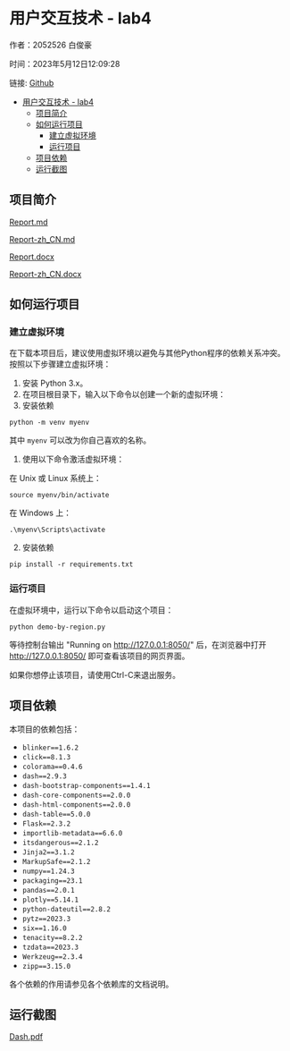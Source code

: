 # 用户交互技术 - lab4

作者：2052526 白俊豪

时间：2023年5月12日12:09:28

链接: [Github](https://github.com/Rupert-WLLP-Bai/lab4-data-visualization)

- [用户交互技术 - lab4](#用户交互技术---lab4)
  - [项目简介](#项目简介)
  - [如何运行项目](#如何运行项目)
    - [建立虚拟环境](#建立虚拟环境)
    - [运行项目](#运行项目)
  - [项目依赖](#项目依赖)
  - [运行截图](#运行截图)


## 项目简介

[Report.md](./docs/Report.md)

[Report-zh_CN.md](./docs/Report-zh_CN.md)

[Report.docx](./docs/Report.docx)

[Report-zh_CN.docx](./docs/Report-zh_CN.docx)

## 如何运行项目

### 建立虚拟环境

在下载本项目后，建议使用虚拟环境以避免与其他Python程序的依赖关系冲突。按照以下步骤建立虚拟环境：

1. 安装 Python 3.x。
2. 在项目根目录下，输入以下命令以创建一个新的虚拟环境：
3. 安装依赖

```
python -m venv myenv
```

其中 `myenv` 可以改为你自己喜欢的名称。

1. 使用以下命令激活虚拟环境：

在 Unix 或 Linux 系统上：

```
source myenv/bin/activate
```

在 Windows 上：

```
.\myenv\Scripts\activate
```

2. 安装依赖

```
pip install -r requirements.txt
```


### 运行项目

在虚拟环境中，运行以下命令以启动这个项目：

```
python demo-by-region.py
```

等待控制台输出 "Running on http://127.0.0.1:8050/" 后，在浏览器中打开 http://127.0.0.1:8050/ 即可查看该项目的网页界面。

如果你想停止该项目，请使用Ctrl-C来退出服务。

## 项目依赖

本项目的依赖包括：

- `blinker==1.6.2`
- `click==8.1.3`
- `colorama==0.4.6`
- `dash==2.9.3`
- `dash-bootstrap-components==1.4.1`
- `dash-core-components==2.0.0`
- `dash-html-components==2.0.0`
- `dash-table==5.0.0`
- `Flask==2.3.2`
- `importlib-metadata==6.6.0`
- `itsdangerous==2.1.2`
- `Jinja2==3.1.2`
- `MarkupSafe==2.1.2`
- `numpy==1.24.3`
- `packaging==23.1`
- `pandas==2.0.1`
- `plotly==5.14.1`
- `python-dateutil==2.8.2`
- `pytz==2023.3`
- `six==1.16.0`
- `tenacity==8.2.2`
- `tzdata==2023.3`
- `Werkzeug==2.3.4`
- `zipp==3.15.0`

各个依赖的作用请参见各个依赖库的文档说明。

## 运行截图
[Dash.pdf](.img/Dash.pdf)